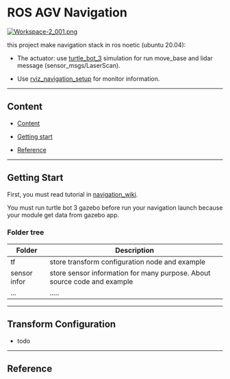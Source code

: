 # ROS AGV Navigation

[![Workspace-2_001.png](https://s8.gifyu.com/images/Workspace-2_001.png)](https://gifyu.com/image/C8TD)

this project make navigation stack in ros noetic (ubuntu 20.04):
+ The actuator: use [turtle_bot_3](https://emanual.robotis.com/docs/en/platform/turtlebot3/simulation/) simulation for run move_base and lidar message (sensor_msgs/LaserScan).

+ Use [rviz_navigation_setup](http://wiki.ros.org/navigation/Tutorials/Using%20rviz%20with%20the%20Navigation%20Stack) for monitor information.

---

## Content
- [Content](##Content)
  <!-- * [Sub-heading](#sub-heading)
    + [Sub-sub-heading](#sub-sub-heading) -->
- [Getting start](##Getting-Start)

- [Reference](##Reference)

---
## Getting Start

First, you must read tutorial in [navigation_wiki](http://wiki.ros.org/navigation/Tutorials/RobotSetup).

You must run turtle bot 3 gazebo before run your navigation launch because your module get data from gazebo app.

### Folder tree

| Folder | Description |
| ------ | ----------- |
| tf     | store transform configuration node and example|
| sensor infor | store sensor information for many purpose. About source code and example|
| ...    | .....|

---
## Transform Configuration

+ todo

---
## Reference